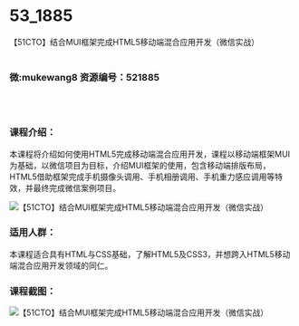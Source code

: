 # 53_1885
【51CTO】结合MUI框架完成HTML5移动端混合应用开发（微信实战）
<br/></br>
<h3>微:mukewang8 资源编号：521885</h3>
<br/></br>
<h3>课程介绍：</h3>
<p>本课程将介绍如何使用HTML5完成移动端混合应用开发，课程以移动端框架<a title="查看与 MUI 相关的文章" target="_blank">MUI</a>为基础，以<a title="查看与 微信 相关的文章" target="_blank">微信</a>项目为目标，介绍<a title="查看与 MUI 相关的文章" target="_blank">MUI</a>框架的使用，包含移动端排版布局，HTML5借助框架完成手机摄像头调用、手机相册调用、手机重力感应调用等特效，并最终完成微信案例项目。</p>
<p><img src="https://www.ko996.com/wp-content/uploads/img/2018/03/2-241.png" alt="【51CTO】结合MUI框架完成HTML5移动端混合应用开发（微信实战）"></p>
<h3>适用人群：</h3>
<p>本课程适合具有HTML与CSS基础，了解HTML5及CSS3，并想跨入HTML5移动端混合应用开发领域的同仁。</p>
<div class="info-desc">
<h3>课程截图：</h3>
<p><img src="https://www.ko996.com/wp-content/uploads/img/2018/03/3-256.png" alt="【51CTO】结合MUI框架完成HTML5移动端混合应用开发（微信实战）"></p>


			
</div>
